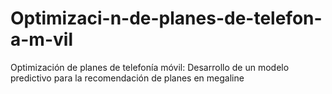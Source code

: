 # Optimizaci-n-de-planes-de-telefon-a-m-vil
Optimización de planes de telefonía móvil: Desarrollo de un modelo predictivo para la recomendación de planes en megaline
